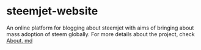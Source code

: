# steemjet-website
An online platform for blogging about steemjet with aims of bringing about mass adoption of steem globally. 
For more details about the project, check [About. md](https://github.com/steemjet/steemjet-website/blob/80b067dd4a0460cda0243efc32374cda64265ac4/Steemjet%20About%20Us.docx?raw=true)
